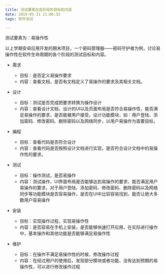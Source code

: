 ```yaml
---
title: 测试要素在各阶段的目标和内容
date: 2019-03-31 21:06:55
tags: 软件测试

---
```




测试要素为：易操作性

<!--more--> 

以上学期安卓应用开发的期末项目，一个密码管理器——密码守护者为例，讨论易操作性在软件生命周期的各个阶段的测试目标和内容。

- 需求
  - 目标：是否定义易操作要求
  - 内容：查看文档，是否有文档定义了易操作的要求及其相关文档。

- 设计
  - 目标：测试是否完成把要求转换为操作设计
  - 内容：查看设计文档，设计的UI以及页面布局是否符合易操作性，能否满足易操作的要求，是否能被用户接受。设计功能模块，如：用户登陆、添加密码、修改密码、删除密码以及网络同步，以用户易操作为首要目标。

- 编程
  - 目标：查看代码是否符合设计
  - 内容：查看代码是否按照设计文档进行实现，是否符合设计文档中的易操作性的要求。

- 测试
  - 目标：操作测试，是否易操作
  - 内容：测试操作，UI界面布局是否能够达到易操作的要求，能否满足用户易操作的要求，对于用户登陆、添加密码、修改密码、删除密码以及网络同步等功能模块是否容易操作，是否在UI中比较容易找到，能否让绝大多数用户容易操作

- 安装
  - 目标：实现操作过程，实现易操作性
  - 内容：是否容易在手机上安装，是否能够快速打开应用，在实际进行操作中，基本操作和其他功能是否能够满足易操作性

- 维护
  - 目标：在操作不满足易操作性的时候，修改操作过程
  - 内容：在经过用户的使用后，发现部分模块或者功能，没有达到预期的易操作性，可以进行修改操作过程
